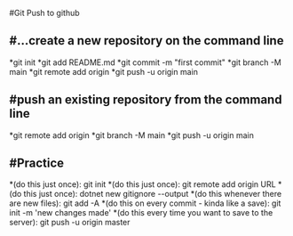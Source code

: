 #Git Push to github

#...create a new repository on the command line
--------------------------------------------------------------------------
*git init
*git add README.md
*git commit -m "first commit"
*git branch -M main
*git remote add origin 
*git push -u origin main



#push an existing repository from the command line
----------------------------------------------------------

*git remote add origin 
*git branch -M main
*git push -u origin main


#Practice
----------------------------------------------------------------
*(do this just once): git init
*(do this just once): git remote add origin URL
*(do this just once): dotnet new gitignore --output <Name>
*(do this whenever there are new files): git add -A
*(do this on every commit - kinda like a save): git init -m 'new changes made'
*(do this every time you want to save to the server): git push -u origin master
